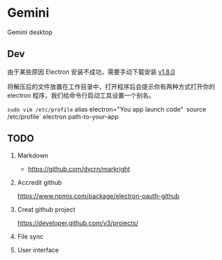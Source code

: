 # Gemini

Gemini desktop

## Dev

由于某些原因 Electron 安装不成功，需要手动下载安装 [v1.8.0](https://npm.taobao.org/mirrors/electron/1.8.0/chromedriver-v1.8.0-mas-x64.zip)

将解压后的文件放置在工作目录中，打开程序后会提示你有两种方式打开你的 electron 程序，我们给命令行启动工具设置一个别名。
	
`sudo vim /etc/profile`
alias electron="You app launch code"`
`source /etc/profile`
electron path-to-your-app


## TODO

1. Markdown

    * https://github.com/dvcrn/markright
    
3. Accredit github

    https://www.npmjs.com/package/electron-oauth-github
    
4. Creat github project

    https://developer.github.com/v3/projects/
    
5. File sync

6. User interface
